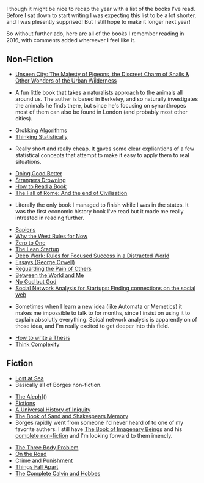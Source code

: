 I though it might be nice to recap the year with a list of the books I've read. Before I sat down to start writing I was expecting this list to be a lot shorter, and I was plesently supprised! But I still hope to make it longer next year!

So without further ado, here are all of the books I remember reading in 2016, with comments added whereever I feel like it. 

## Non-Fiction
* [Unseen City: The Majesty of Pigeons, the Discreet Charm of Snails & Other Wonders of the Urban Wilderness](https://www.amazon.co.uk/Unseen-City-Majesty-Discreet-Wilderness/dp/1623363853)
 - A fun little book that takes a naturalists approach to the animals all around us. The auther is based in Berkeley, and so naturally investigates the animals he finds there, but since he's focusing on synanthropes most of them can also be found in London (and probably most other cities).
* [Grokking Algorithms](https://www.amazon.co.uk/Grokking-Algorithms-illustrated-programmers-curious/dp/1617292230)
* [Thinking Statistically](https://www.amazon.co.uk/Thinking-Statistically-Uri-Bram-ebook/dp/B005YOL2Z4)
 - Really short and really cheap. It gaves some clear expliantions of a few statistical concepts that attempt to make it easy to apply them to real situations. 
* [Doing Good Better](https://www.amazon.co.uk/Doing-Good-Better-Effective-Difference/dp/1783350512/)
* [Strangers Drowning](https://www.amazon.co.uk/dp/B00WYGGWG4/)
* [How to Read a Book](https://www.amazon.co.uk/dp/B004Z0TU0W/)
* [The Fall of Rome: And the end of Civilisation](https://www.amazon.co.uk/Fall-Rome-End-Civilization/dp/0192807285)
 - Literally the only book I managed to finish while I was in the states. It was the first economic history book I've read but it made me really intrested in reading further.
* [Sapiens](https://www.amazon.co.uk/Sapiens-Humankind-Yuval-Noah-Harari-ebook/dp/B00K7ED54M/)
* [Why the West Rules for Now](https://www.amazon.co.uk/Why-West-Rules-Now-Morris-ebook/dp/B004ASNG04/)
* [Zero to One](https://www.amazon.co.uk/Zero-One-Notes-Start-Future-ebook/dp/B00KHX0II4/)
* [The Lean Startup](https://www.amazon.co.uk/Lean-Startup-Innovation-Successful-Businesses-ebook/dp/B005PR422K/)
* [Deep Work: Rules for Focused Success in a Distracted World](https://www.amazon.co.uk/Deep-Work-Focused-Success-Distracted-ebook/dp/B013UWFM52/)
* [Essays (George Orwell)](https://www.amazon.co.uk/Essays-Penguin-Modern-Classics-George-ebook/dp/B002RI98TM/)
* [Reguarding the Pain of Others](https://www.amazon.co.uk/Regarding-Pain-Others-Susan-Sontag-ebook/dp/B00EAA6R1W/)
* [Between the World and Me](https://www.amazon.co.uk/Between-World-Me-Ta-Nehisi-Coates-ebook/dp/B0104NWYGA)
* [No God but God](https://www.amazon.co.uk/No-God-But-Origins-Evolution-ebook/dp/B0034FJG6W/)
* [Social Network Analysis for Startups: Finding connections on the social web](https://www.amazon.co.uk/Social-Network-Analysis-Startups-connections/dp/1449306462/)
 - Sometimes when I learn a new idea (like Automata or Memetics) it makes me impossible to talk to for months, since I insist on using it to explain absolutly everything. Soical network analysis is apparently on of those idea, and I'm really excited to get deeper into this field.
* [How to write a Thesis](https://www.amazon.co.uk/How-Write-Thesis-MIT-Press-ebook/dp/B00UMIT5J2/)
* [Think Complexity](https://www.amazon.co.uk/Think-Complexity-Science-Computational-Modeling-ebook/dp/B007ECM460)

## Fiction
* [Lost at Sea](https://www.amazon.co.uk/Lost-Sea-Bryan-Lee-OMalley/dp/1932664165/)
* Basically all of Borges non-fiction.
 - [The Aleph](https://www.amazon.co.uk/Aleph-Penguin-Modern-Classics/dp/0141183837/)]()
 - [Fictions](https://www.amazon.co.uk/Fictions-Jorge-Luis-Borges/dp/0141183845/)
 - [A Universal History of Iniquity](https://www.amazon.co.uk/d/Books/Universal-History-Iniquity-Penguin-Modern-Classics/0141183853)
 - [The Book of Sand and Shakespears Memory](https://www.amazon.co.uk/d/Books/Shakespeares-Memory-Penguin-Modern-Classics/0141183829/)
 - Borges rapidly went from someone I'd never heard of to one of my favorite authers. I still have [The Book of Imagenary Beings](https://www.amazon.co.uk/Book-Imaginary-Beings-Vintage-Classics/dp/0099442639/) and his [complete non-fiction](https://www.amazon.co.uk/Total-Library-Non-Fiction-1922-1986-Classics/dp/0141183020) and I'm looking forward to them imencly.
* [The Three Body Problem](https://www.amazon.co.uk/d/Books/Three-Body-Problem-Cixin-Liu/178497157X/)
* [On the Road](https://www.amazon.co.uk/Road-Penguin-Modern-Classics/dp/0141182679/)
* [Crime and Punishment](https://www.amazon.co.uk/Crime-Punishment-selected-Notebooks-Wordsworth/dp/1840224304/)
* [Things Fall Apart](https://www.amazon.co.uk/Things-Fall-Apart-Penguin-Classics/dp/0141023384/)
* [The Complete Calvin and Hobbes](https://www.amazon.co.uk/Complete-Calvin-Hobbes-Bill-Watterson/dp/1449433251/)
